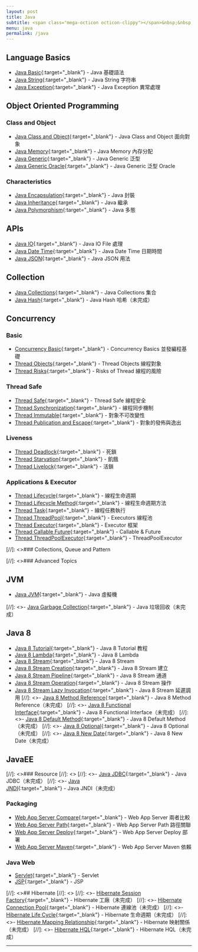 ```yaml
---
layout: post
title: Java
subtitle: <span class="mega-octicon octicon-clippy"></span>&nbsp;&nbsp; Talk is cheap, show me your code
menu: java
permalink: /java
---
```


## Language Basics

- [Java Basic](http://www.hauchenglee.com/java/2019/10/30/java-basic.html){:target="_blank"} - Java 基礎語法
- [Java String](http://www.hauchenglee.com/java/2019/11/06/java-string.html){:target="_blank"} - Java String 字符串
- [Java Exception](http://www.hauchenglee.com/java/2019/11/05/java-except.html){:target="_blank"} - Java Exception 異常處理

## Object Oriented Programming

### Class and Object

- [Java Class and Object](http://www.hauchenglee.com/java/2019/11/01/java-class-and-object.html){:target="_blank"} - Java Class and Object 面向對象
- [Java Memory](http://www.hauchenglee.com/java/2019/12/04/java-memory.html){:target="_blank"} - Java Memory 內存分配
- [Java Generic](http://www.hauchenglee.com/java/2019/11/07/java-generic.html){:target="_blank"} - Java Generic 泛型
- [Java Generic Oracle](http://www.hauchenglee.com/java/2019/11/16/java-generic-oracle.html){:target="_blank"} - Java Generic 泛型 Oracle

### Characteristics

- [Java Encapsulation](http://www.hauchenglee.com/java/2019/11/02/java-encapsulation.html){:target="_blank"} - Java 封裝
- [Java Inheritance](http://www.hauchenglee.com/java/2019/11/03/java-inheritance.html){:target="_blank"} - Java 繼承
- [Java Polymorphism](http://www.hauchenglee.com/java/2019/11/04/java-polymorphism.html){:target="_blank"} - Java 多態

## APIs

- [Java IO](http://www.hauchenglee.com/java/2019/11/10/java-io.html){:target="_blank"} - Java IO File 處理
- [Java Date Time](http://www.hauchenglee.com/java/2019/11/09/java-datetime.html){:target="_blank"} - Java Date Time 日期時間
- [Java JSON](http://www.hauchenglee.com/java/2019/12/23/java-json.html){:target="_blank"} - Java JSON 用法

## Collection

- [Java Collections](http://www.hauchenglee.com/java/2019/11/08/java-collections.html){:target="_blank"} - Java Collections 集合
- [Java Hash](){:target="_blank"} - Java Hash 哈希（未完成）

## Concurrency

### Basic

- [Concurrency Basic](http://www.hauchenglee.com/java/2019/12/14/concurrency-basic.html){:target="_blank"} - Concurrency Basics 並發編程基礎
- [Thread Objects](http://www.hauchenglee.com/java/2019/12/15/thread-objects.html){:target="_blank"} - Thread Objects 線程對象
- [Thread Risks](http://www.hauchenglee.com/java/2019/12/17/thread-risks.html){:target="_blank"} - Risks of Thread 線程的風險

### Thread Safe

- [Thread Safe](http://www.hauchenglee.com/java/2019/12/18/thread-safe.html){:target="_blank"} - Thread Safe 線程安全
- [Thread Synchronization](http://www.hauchenglee.com/java/2019/12/20/thread-synchronization.html){:target="_blank"} - 線程同步機制
- [Thread Immutable](http://www.hauchenglee.com/java/2019/12/21/thread-immutable.html){:target="_blank"} - 對象不可改變性
- [Thread Publication and Escape](http://www.hauchenglee.com/java/2019/12/22/thread-pub-and-esc.html){:target="_blank"} - 對象的發佈與逸出

### Liveness

- [Thread Deadlock](http://www.hauchenglee.com/java/2019/12/28/thread-deadlock.html){:target="_blank"} - 死鎖
- [Thread Starvation](http://www.hauchenglee.com/java/2019/12/29/thread-starvation.html){:target="_blank"} - 飢餓
- [Thread Livelock](http://www.hauchenglee.com/java/2019/12/30/thread-livelock.html){:target="_blank"} - 活鎖

### Applications & Executor

- [Thread Lifecycle](http://www.hauchenglee.com/java/2020/01/15/thread-life-cycle.html){:target="_blank"} - 線程生命週期
- [Thread Lifecycle Method](http://www.hauchenglee.com/java/2020/01/16/thread-life-cycle-method.html){:target="_blank"} - 線程生命週期方法
- [Thread Task](http://www.hauchenglee.com/java/2020/01/21/thread-task.html){:target="_blank"} - 線程任務執行
- [Thread ThreadPool](http://www.hauchenglee.com/java/2020/01/22/thread-pool.html){:target="_blank"} - Executors 線程池
- [Thread Executor](http://www.hauchenglee.com/java/2020/01/23/thread-executor.html){:target="_blank"} - Executor 框架
- [Thread Callable Future](http://www.hauchenglee.com/java/2020/01/24/thread-callable-future.html){:target="_blank"} - Callable & Future
- [Thread ThreadPoolExecutor](http://www.hauchenglee.com/java/2020/01/25/thread-ThreadPoolExecutor.html){:target="_blank"} - ThreadPoolExecutor

[//]: <>### Collections, Queue and Pattern



[//]: <>### Advanced Topics

## JVM

- [Java JVM](http://www.hauchenglee.com/java/2019/12/06/java-jvm.html){:target="_blank"} - Java 虛擬機

[//]: <>- [Java Garbage Collection](){:target="_blank"} - Java 垃圾回收（未完成）

## Java 8

- [Java 8 Tutorial](http://www.hauchenglee.com/java/2020/02/01/java8-tutorial.html){:target="_blank"} - Java 8 Tutorial 教程
- [Java 8 Lambda](http://www.hauchenglee.com/java/2020/02/02/java8-lambda-expression.html){:target="_blank"} - Java 8 Lambda
- [Java 8 Stream](http://www.hauchenglee.com/java/2020/02/03/java8-stream.html){:target="_blank"} - Java 8 Stream
- [Java 8 Stream Creation](http://www.hauchenglee.com/java/2020/02/04/java8-stream-creation.html){:target="_blank"} - Java 8 Stream 建立
- [Java 8 Stream Pipeline](http://www.hauchenglee.com/java/2020/02/05/java8-stream-pipeline.html){:target="_blank"} - Java 8 Stream 通道
- [Java 8 Stream Operation](http://www.hauchenglee.com/java/2020/02/06/java8-stream-operation.html){:target="_blank"} - Java 8 Stream 操作
- [Java 8 Stream Lazy Invocation](http://www.hauchenglee.com/java/2020/02/07/java8-stream-lazy-invocation.html){:target="_blank"} - Java 8 Stream 延遲調用
[//]: <>- [Java 8 Method Reference](){:target="_blank"} - Java 8 Method Reference（未完成）
[//]: <>- [Java 8 Functional Interface](){:target="_blank"} - Java 8 Functional Interface（未完成）
[//]: <>- [Java 8 Default Method](){:target="_blank"} - Java 8 Default Method（未完成）
[//]: <>- [Java 8 Optional](){:target="_blank"} - Java 8 Optional（未完成）
[//]: <>- [Java 8 New Date](){:target="_blank"} - Java 8 New Date（未完成）

## JavaEE

[//]: <>### Resource
[//]: <>
[//]: <>- [Java JDBC](){:target="_blank"} - Java JDBC（未完成）
[//]: <>- [Java JNDI](){:target="_blank"} - Java JNDI（未完成）

### Packaging

- [Web App Server Compare](http://www.hauchenglee.com/java/2019/11/20/web-app-server-compare.html){:target="_blank"} - Web App Server 兩者比較
- [Web App Server Path](http://www.hauchenglee.com/java/2019/11/25/web-app-server-path.html){:target="_blank"} - Web App Server Path 路徑關聯
- [Web App Server Deploy](http://www.hauchenglee.com/java/2019/11/26/web-app-server-deploy.html){:target="_blank"}  - Web App Server Deploy 部署
- [Web App Server Maven](http://www.hauchenglee.com/java/2019/11/27/web-app-server-maven.html){:target="_blank"}  - Web App Server Maven 依賴

### Java Web

- [Servlet](http://www.hauchenglee.com/java/2019/11/17/servlet.html){:target="_blank"} - Servlet
- [JSP](http://www.hauchenglee.com/java/2019/11/18/jsp.html){:target="_blank"} - JSP

[//]: <>## Hibernate
[//]: <>
[//]: <>- [Hibernate Session Factory](){:target="_blank"} - Hibernate 工廠（未完成）
[//]: <>- [Hibernate Connection Pool](){:target="_blank"} - Hibernate 連線池（未完成）
[//]: <>- [Hibernate Life Cycle](){:target="_blank"} - Hibernate 生命週期（未完成）
[//]: <>- [Hibernate Mapping Relationship](){:target="_blank"} - Hibernate 映射關係（未完成）
[//]: <>- [Hibernate HQL](){:target="_blank"} - Hibernate HQL（未完成）

---